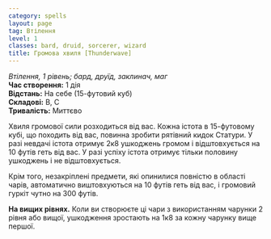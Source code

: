 ```yaml
---
category: spells
layout: page
tag: Втілення
level: 1
classes: bard, druid, sorcerer, wizard
title: Громова хвиля [Thunderwave]
---
```


_Втілення, 1 рівень; бард, друїд, заклинач, маг_    
**Час створення:** 1 дія    
**Відстань:** На себе (15-футовий куб)    
**Складові:** В, С    
**Тривалість:** Миттєво    

Хвиля громової сили розходиться від вас. Кожна істота в 15-футовому кубі, що походить від вас, повинна зробити рятівний кидок Статури. У разі невдачі істота отримує 2к8 ушкоджень громом і відштовхується на 10 футів геть від вас. У разі успіху істота отримує тільки половину ушкоджень і не відштовхується.    

Крім того, незакріплені предмети, які опинилися повністю в області чарів, автоматично виштовхуються на 10 футів геть від вас, і громовий гуркіт чутно на 300 футів.  

**На вищих рівнях.** Коли ви створюєте ці чари з використанням чарунки 2 рівня або вищої, ушкодження зростають на 1к8 за кожну чарунку вище першої. 
